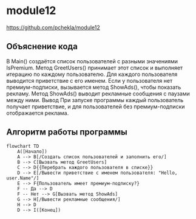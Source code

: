# module12

https://github.com/pchekla/module12

## Объяснение кода
В Main() создаётся список пользователей с разными значениями IsPremium.
Метод GreetUsers() принимает этот список и выполняет итерацию по каждому пользователю.
Для каждого пользователя выводится приветствие с его именем.
Если у пользователя нет премиум-подписки, вызывается метод ShowAds(), чтобы показать рекламу.
Метод ShowAds() выводит рекламные сообщения с паузами между ними.
Вывод
При запуске программы каждый пользователь получает приветствие, и для пользователей без премиум-подписки отображается реклама.

## Алгоритм работы программы


```mermaid
flowchart TD
    A([Начало])
    A --> B[/Создать список пользователей и заполнить его/]
    B --> C[Вызвать метод GreetUsers]
    C --> D{{Перебрать каждого пользователя в списке}}
    D --> E[/Вывести приветствие с именем пользователя: "Hello, user.Name"/]
    E --> F{Пользователь имеет премиум-подписку?}
    F -- Да --> D
    F -- Нет --> G[Вызвать метод ShowAds]
    G --> H[/Вывести рекламные сообщения/]
    H --> D
    D --> I([Конец])